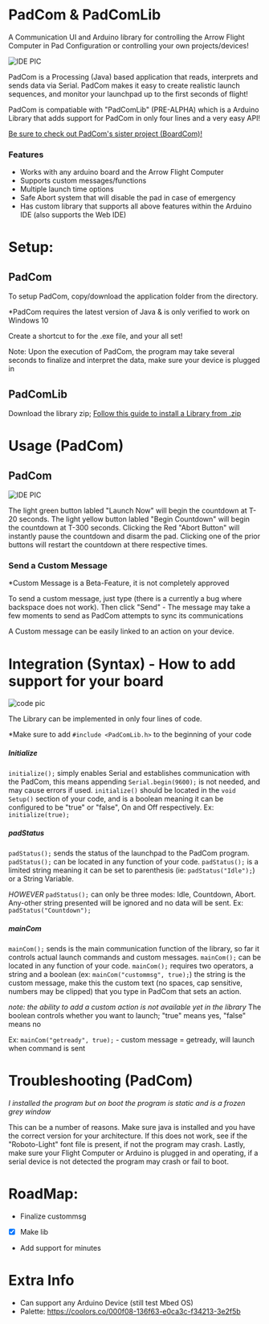 # PadCom & PadComLib
A Communication UI and Arduino library for controlling the Arrow Flight Computer in Pad Configuration or controlling your own projects/devices!

![IDE PIC](https://i.imgur.com/Cn5pzh5.png)


PadCom is a Processing (Java) based application that reads, interprets and sends data via Serial. 
PadCom makes it easy to create realistic launch sequences, and monitor your launchpad up to the first seconds of flight!



PadCom is compatiable with "PadComLib" (PRE-ALPHA) which is a Arduino Library that adds support for PadCom in only four lines and a very easy API!

[Be sure to check out PadCom's sister project (BoardCom)!](https://github.com/RockoonTechnologies/BoardCom)
### Features
 - Works with any arduino board and the Arrow Flight Computer
 - Supports custom messages/functions
 - Multiple launch time options
 - Safe Abort system that will disable the pad in case of emergency
 - Has custom library that supports all above features within the Arduino IDE (also supports the Web IDE)


# Setup:

## PadCom
To setup PadCom, copy/download the application folder from the directory.

*PadCom requires the latest version of Java & is only verified to work on Windows 10 

Create a shortcut to for the .exe file, and your all set!

Note: Upon the execution of PadCom, the program may take several seconds to finalize and interpret the data, make sure your device is plugged in

## PadComLib
Download the library zip;
[Follow this guide to install a Library from .zip](https://www.arduino.cc/en/guide/libraries#toc4)

# Usage (PadCom)

## PadCom
![IDE PIC](https://i.imgur.com/Cn5pzh5.png)

The light green button labled "Launch Now" will begin the countdown at T-20 seconds.
The light yellow button labled "Begin Countdown" will begin the countdown at T-300 seconds.
Clicking the Red "Abort Button" will instantly pause the countdown and disarm the pad. Clicking one of the prior buttons will restart the countdown at there respective times.

### Send a Custom Message 
 *Custom Message is a Beta-Feature, it is not completely approved 
 
 To send a custom message, just type (there is a currently a bug where backspace does not work).
 Then click "Send" - The message may take a few moments to send as PadCom attempts to sync its communications
 
 A Custom message can be easily linked to an action on your device.



# Integration (Syntax) - How to add support for your board

![code pic](https://i.imgur.com/ZIsldn3.png)

The Library can be implemented in only four lines of code.

*Make sure to add ```#include <PadComLib.h>``` to the beginning of your code
 
 ##### Initialize
 
 ```initialize();``` simply enables Serial and establishes communication with the PadCom, this means appending ```Serial.begin(9600);``` is not needed, and may cause errors if used. ```initialize()``` should be located in the ```void Setup()``` section of your code, and is a boolean meaning it can be configured to be "true" or "false", On and Off respectively.
 Ex: ```initialize(true);```
 
##### padStatus
 ```padStatus();``` sends the status of the launchpad to the PadCom program. ```padStatus();``` can be located in any function of your code. ```padStatus();```  is a limited string meaning it can be set to parenthesis (ie: ```padStatus("Idle");```) or a String Variable.

*HOWEVER*  ```padStatus();``` can only be three modes: Idle, Countdown, Abort. Any-other string presented will be ignored and no data will be sent. Ex: ```padStatus("Countdown");```

##### mainCom
 ```mainCom();``` sends is the main communication function of the library, so far it controls actual launch commands and custom messages. ```mainCom();``` can be located in any function of your code.  ```mainCom();``` requires two operators, a string and a boolean  (ex: ```mainCom("custommsg", true);```) the string is the custom message, make this the custom text (no spaces, cap sensitive, numbers may be clipped) that you type in PadCom that sets an action.
 
 *note: the ability to add a custom action is not available yet in the library*
 The boolean controls whether you want to launch; "true" means yes, "false" means no

Ex: ```mainCom("getready", true);``` - custom message = getready, will launch when command is sent


# Troubleshooting (PadCom)

*I installed the program but on boot the program is static and is a frozen grey window*


   This can be a number of reasons. Make sure java is installed and you have the correct version for your architecture.
   If this does not work, see if the "Roboto-Light" font file is present, if not the program may crash.
   Lastly, make sure your Flight Computer or Arduino is plugged in and operating, if a serial device is not detected the program may crash or fail to boot.

# RoadMap:

- Finalize custommsg
- [x] Make lib 
- Add support for minutes

# Extra Info

- Can support any Arduino Device (still test Mbed OS)
- Palette: https://coolors.co/000f08-136f63-e0ca3c-f34213-3e2f5b
